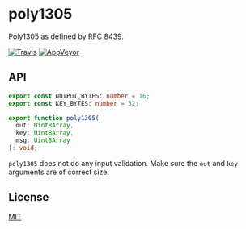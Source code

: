 # poly1305

Poly1305 as defined by [RFC 8439](https://tools.ietf.org/html/rfc8439).

[![Travis](http://img.shields.io/travis/chiefbiiko/poly1305.svg?style=flat)](http://travis-ci.org/chiefbiiko/poly1305) [![AppVeyor](https://ci.appveyor.com/api/projects/status/github/chiefbiiko/poly1305?branch=master&svg=true)](https://ci.appveyor.com/project/chiefbiiko/poly1305)

## API

``` ts
export const OUTPUT_BYTES: number = 16;
export const KEY_BYTES: number = 32;

export function poly1305(
  out: Uint8Array,
  key: Uint8Array,
  msg: Uint8Array
): void;
```

`poly1305` does not do any input validation. Make sure the `out` and `key` arguments are of correct size.

## License

[MIT](./LICENSE)